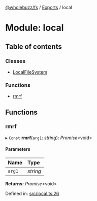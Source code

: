 [@wholebuzz/fs](../README.md) / [Exports](../modules.md) / local

# Module: local

## Table of contents

### Classes

- [LocalFileSystem](../classes/local.localfilesystem.md)

### Functions

- [rmrf](local.md#rmrf)

## Functions

### rmrf

▸ `Const` **rmrf**(`arg1`: *string*): *Promise*<void\>

#### Parameters

| Name | Type |
| :------ | :------ |
| `arg1` | *string* |

**Returns:** *Promise*<void\>

Defined in: [src/local.ts:26](https://github.com/wholebuzz/fs/blob/master/src/local.ts#L26)
